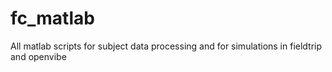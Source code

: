 # fc_matlab
All matlab scripts for subject data processing and for simulations in fieldtrip and openvibe
